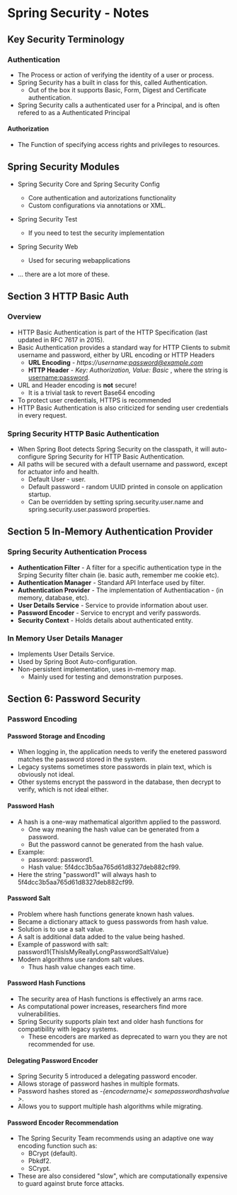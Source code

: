 # Spring Security - Notes

## Key Security Terminology

### Authentication

 - The Process or action of verifying the identity of a user or process.
 - Spring Security has a built in class for this, called Authentication.
	- Out of the box it supports Basic, Form, Digest and Certificate authentication.
 - Spring Security calls a authenticated user for a Principal, and is often refered to as a Authenticated Principal

#### Authorization
 - The Function of specifying access rights and privileges to resources.


## Spring Security Modules

 - Spring Security Core and Spring Security Config
	- Core authentication and autorizations functionality
	- Custom configurations via annotations or XML.

 - Spring Security Test
	- If you need to test the security implementation

 - Spring Security Web
	- Used for securing webapplications
	
 - ... there are a lot more of these.
 
## Section 3 HTTP Basic Auth
 
### Overview

 - HTTP Basic Authentication is part of the HTTP Specification (last updated in RFC 7617 in 2015).
 - Basic Authentication provides a standard way for HTTP Clients to submit username and password, either by URL encoding or HTTP Headers
	 - **URL Encoding** - *https://username:password@example.com*
	 - **HTTP Header** - *Key: Authorization, Value: Basic <Base64 encoded string>*, where the string is <username:password>.
 - URL and Header encoding is **not** secure!
	 - It is a trivial task to revert Base64 encoding
 - To protect user credentials, HTTPS is recommended
 - HTTP Basic Authentication is also criticized for sending user credentials in every request.
 
### Spring Security HTTP Basic Authentication

 - When Spring Boot detects Spring Security on the classpath, it will auto-configure Spring Security for HTTP Basic Authentication.
 - All paths will be secured with a default username and password, except for actuator info and health.
	 - Default User - user.
	 - Default password - random UUID printed in console on application startup.
	 - Can be overridden by setting spring.security.user.name and spring.security.user.password properties.

## Section 5 In-Memory Authentication Provider

### Spring Security Authentication Process

 - **Authentication Filter** - A filter for a specific authentication type in the Srping Security filter chain (ie. basic auth, remember me cookie etc).
 - **Authentication Manager** - Standard API Interface used by filter.
 - **Authentication Provider** - The implementation of Authentiacation - (in memory, database, etc).
 - **User Details Service** - Service to provide information about user.
 - **Password Encoder** - Service to encrypt and verify passwords.
 - **Security Context** - Holds details about authenticated entity.

### In Memory User Details Manager

 - Implements User Details Service.
 - Used by Spring Boot Auto-configuration.
 - Non-persistent implementation, uses in-memory map.
 	- Mainly used for testing and demonstration purposes.
	
## Section 6: Password Security

### Password Encoding

#### Password Storage and Encoding
 - When logging in, the application needs to verify the enetered password matches the password stored in the system.
 - Legacy systems sometimes store passwords in plain text, which is obviously not ideal.
 - Other systems encrypt the password in the database, then decrypt to verify, which is not ideal either.

#### Password Hash
 - A hash is a one-way mathematical algorithm applied to the password.
	 - One way meaning the hash value can be generated from a password.
	 - But the password cannot be generated from the hash value.
 - Example:
 	- password: password1.
	- Hash value: 5f4dcc3b5aa765d61d8327deb882cf99.
 - Here the string "password1" will always hash to 5f4dcc3b5aa765d61d8327deb882cf99.	

#### Password Salt
 - Problem where hash functions generate known hash values.
 - Became a dictionary attack to guess passwords from hash value.
 - Solution is to use a salt value.
 - A salt is additional data added to the value being hashed.
 - Example of password with salt: password1{ThisIsMyReallyLongPasswordSaltValue}
 - Modern algorithms use random salt values.
	 - Thus hash value changes each time.

#### Password Hash Functions
 - The security area of Hash functions is effectively an arms race.
 - As computational power increases, researchers find more vulnerabilities.
 - Spring Security supports plain text and older hash functions for compatibility with legacy systems.
	 - These encoders are marked as deprecated to warn you they are not recommended for use.

#### Delegating Password Encoder
 - Spring Security 5 introduced a delegating password encoder.
 - Allows storage of password hashes in multiple formats.
 - Password hashes stored as *-{encodername}< somepasswordhashvalue >*.
 - Allows you to support multiple hash algorithms while migrating.

#### Password Encoder Recommendation
 - The Spring Security Team recommends using an adaptive one way encoding function such as:
	 - BCrypt (default).
	 - Pbkdf2.
	 - SCrypt.
 - These are also considered "slow", which are computationally expensive to guard against brute force attacks.	

 